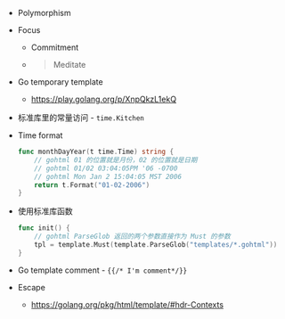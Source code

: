 - Polymorphism
- Focus
    - Commitment
    - > Meditate
- Go temporary template
    - https://play.golang.org/p/XnpQkzL1ekQ
- 标准库里的常量访问 - `time.Kitchen`
- Time format

    ```go
    func monthDayYear(t time.Time) string {
        // gohtml 01 的位置就是月份，02 的位置就是日期
        // gohtml 01/02 03:04:05PM '06 -0700
        // gohtml Mon Jan 2 15:04:05 MST 2006
        return t.Format("01-02-2006")
    }
    ```

- 使用标准库函数

    ```go
    func init() {
        // gohtml ParseGlob 返回的两个参数直接作为 Must 的参数
        tpl = template.Must(template.ParseGlob("templates/*.gohtml"))
    }
    ```

- Go template comment - `{{/* I'm comment*/}}`
- Escape
    - https://golang.org/pkg/html/template/#hdr-Contexts